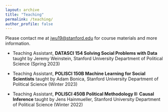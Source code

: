 ```yaml
---
layout: archive
title: "Teaching"
permalink: /teaching/
author_profile: false
---
```


Please contact me at [jwu19@stanford.edu](mailto:jwu19@stanford.edu) for course materials and more information.

* Teaching Assistant, **DATASCI 154 Solving Social Problems with Data** taught by Jeremy Weinstein, Stanford University Department of Political Science (Spring 2023)

* Teaching Assistant, **POLISCI 150B Machine Learning for Social Scientists** taught by Adam Bonica, Stanford University Department of Political Science (Winter 2023)

* Teaching Assistant, **POLISCI 450B Political Methodology II: Causal Inference** taught by Jens Hainmueller, Stanford University Department of Political Science (Winter 2022)